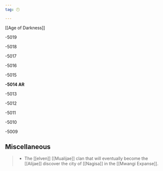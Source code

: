 ```yaml
---
tag: 🕛

---
```

[[Age of Darkness]]


-5019

-5018

-5017

-5016

-5015

**-5014 AR**

-5013

-5012

-5011

-5010

-5009



## Miscellaneous

>  - The [[elven]] [[Mualijae]] clan that will eventually become the [[Alijae]] discover the city of [[Nagisa]] in the [[Mwangi Expanse]].






